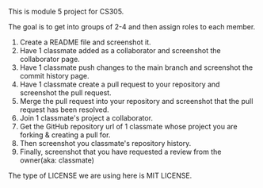 This is module 5 project for CS305.

The goal is to get into groups of 2-4 and then assign roles to each member.

1. Create a README file and screenshot it.
2. Have 1 classmate added as a collaborator and screenshot the collaborator page.
3. Have 1 classmate push changes to the main branch and screenshot the commit history page.
4. Have 1 classmate create a pull request to your repository and screenshot the pull request.
5. Merge the pull request into your repository and screenshot that the pull request has been resolved.
6. Join 1 classmate's project a collaborator.
7. Get the GitHub repository url of 1 classmate whose project you are forking & creating a pull for.
8. Then screenshot you classmate's repository history.
9. Finally, screenshot that you have requested a review from the owner(aka: classmate)

The type of LICENSE we are using here is MIT LICENSE.
